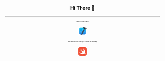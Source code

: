 <h3 style="font-size: 16px;" align="center">Hi There 👋</h3>

---

<p align="center" style="font-size: 4px;">
I am currently coding
</p>
<p align="center">
<img src=https://raw.githubusercontent.com/devicons/devicon/1119b9f84c0290e0f0b38982099a2bd027a48bf1/icons/xcode/xcode-original.svg alt=xcode width="30" height="30"/>
</p>

<p align="center" style="font-size: 4px;">
and i am currently learning to code in the language
</p>
<p align="center">
<img src=https://raw.githubusercontent.com/devicons/devicon/1119b9f84c0290e0f0b38982099a2bd027a48bf1/icons/swift/swift-original.svg alt=xcode width="30" height="30"/>
</p>



